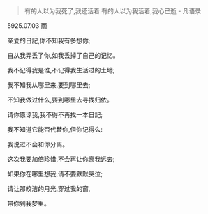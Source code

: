 
> 有的人以为我死了,我还活着
> 有的人以为我活着,我心已逝 - 凡语录


5925.07.03 雨


亲爱的日記,你不知我有多想你; 

自从我弄丢了你,如我丢掉了自己的记忆。 

我不记得我是谁,不记得我生活过的土地; 

我不知我从哪里来,要到哪里去; 

不知我做过什么,要到哪里去寻找归依。 

请你原谅我,我不得不再找一本日記; 

我不知道它能否代替你,但你记得么:

我说过不会和你分离。 

这次我要加倍珍惜,不会再让你离我远去; 

如果你在哪里想我,请不要默默哭泣; 

请让那皎洁的月光,穿过我的窗,

带你到我梦里。